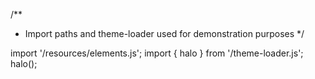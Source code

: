 <!--
type: template
name: heatmap
-->
/**
 * Import paths and theme-loader used for demonstration purposes
 */

import '/resources/elements.js';
import { halo } from '/theme-loader.js';
halo();
